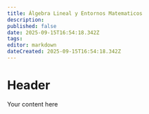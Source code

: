 ```yaml
---
title: Álgebra Lineal y Entornos Matematicos
description: 
published: false
date: 2025-09-15T16:54:18.342Z
tags: 
editor: markdown
dateCreated: 2025-09-15T16:54:18.342Z
---
```


# Header
Your content here